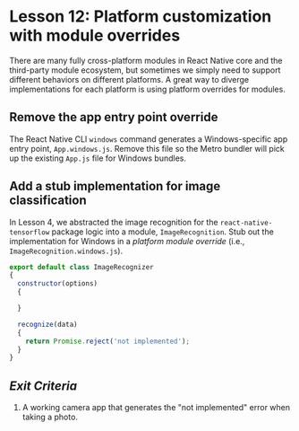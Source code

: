 # Lesson 12: Platform customization with module overrides

There are many fully cross-platform modules in React Native core and the third-party module ecosystem, but sometimes we simply need to support different behaviors on different platforms. A great way to diverge implementations for each platform is using platform overrides for modules. 

## Remove the app entry point override

The React Native CLI `windows` command generates a Windows-specific app entry point, `App.windows.js`. Remove this file so the Metro bundler will pick up the existing `App.js` file for Windows bundles.

## Add a stub implementation for image classification

In Lesson 4, we abstracted the image recognition for the `react-native-tensorflow` package logic into a module, `ImageRecognition`. Stub out the implementation for Windows in a *platform module override* (i.e., `ImageRecognition.windows.js`).

```js
export default class ImageRecognizer
{
  constructor(options)
  {

  }

  recognize(data)
  {
    return Promise.reject('not implemented');
  }
}
```

## _Exit Criteria_
1. A working camera app that generates the "not implemented" error when taking a photo.
